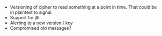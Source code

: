 - Versioning of cipher to read something at a point in time. That could be in plaintext to signal.
- Support for @
- Alerting to a new version / key
- Compromised old messages?

